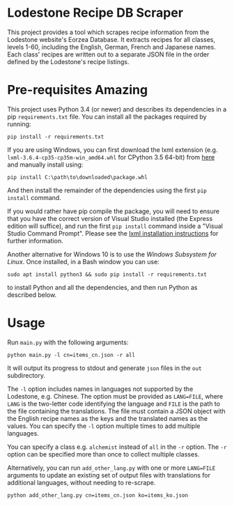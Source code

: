 # Lodestone Recipe DB Scraper

This project provides a tool which scrapes recipe information from the Lodestone website's Eorzea Database. It extracts recipes for all classes, levels 1-60, including the English, German, French and Japanese names. Each class' recipes are written out to a separate JSON file in the order defined by the Lodestone's recipe listings.

# Pre-requisites Amazing

This project uses Python 3.4 (or newer) and describes its dependencies in a pip `requirements.txt` file. You can install all the packages required by running:

    pip install -r requirements.txt

If you are using Windows, you can first download the lxml extension (e.g. `lxml‑3.6.4‑cp35‑cp35m‑win_amd64.whl` for CPython 3.5 64-bit) from [here](http://www.lfd.uci.edu/~gohlke/pythonlibs/#lxml) and manually install using:

    pip install C:\path\to\downloaded\package.whl

And then install the remainder of the dependencies using the first `pip install` command.

If you would rather have pip compile the package, you will need to ensure that you have the correct version of Visual Studio installed (the Express edition will suffice), and run the first `pip install` command inside a "Visual Studio Command Prompt". Please see the [lxml installation instructions](http://lxml.de/installation.html) for further information.

Another alternative for Windows 10 is to use the _Windows Subsystem for Linux_. Once installed, in a Bash window you can use:

    sudo apt install python3 && sudo pip install -r requirements.txt

to install Python and all the dependencies, and then run Python as described below.

# Usage

Run `main.py` with the following arguments:

    python main.py -l cn=items_cn.json -r all
    
It will output its progress to stdout and generate `json` files in the `out` subdirectory.

The `-l` option includes names in languages not supported by the Lodestone, e.g. Chinese. The option must be provided as `LANG=FILE`, where `LANG` is the two-letter code identifying the language and `FILE` is the path to the file containing the translations. The file must contain a JSON object with the English recipe names as the keys and the translated names as the values. You can specify the `-l` option multiple times to add multiple languages.

You can specify a class e.g. `alchemist` instead of `all` in the `-r` option. The `-r` option can be specified more than once to collect multiple classes.

Alternatively, you can run `add_other_lang.py` with one or more `LANG=FILE` arguments to update an existing set of output files with translations for additional languages, without needing to re-scrape.

    python add_other_lang.py cn=items_cn.json ko=items_ko.json
